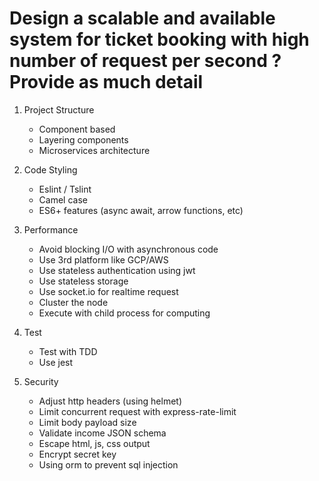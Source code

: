 # Design a scalable and available system for ticket booking with high number of request per second ? Provide as much detail

1. Project Structure

   - Component based
   - Layering components
   - Microservices architecture

2. Code Styling

   - Eslint / Tslint
   - Camel case
   - ES6+ features (async await, arrow functions, etc)

3. Performance

   - Avoid blocking I/O with asynchronous code
   - Use 3rd platform like GCP/AWS
   - Use stateless authentication using jwt
   - Use stateless storage
   - Use socket.io for realtime request
   - Cluster the node
   - Execute with child process for computing

4. Test

   - Test with TDD
   - Use jest

5. Security

   - Adjust http headers (using helmet)
   - Limit concurrent request with express-rate-limit
   - Limit body payload size
   - Validate income JSON schema
   - Escape html, js, css output
   - Encrypt secret key
   - Using orm to prevent sql injection
